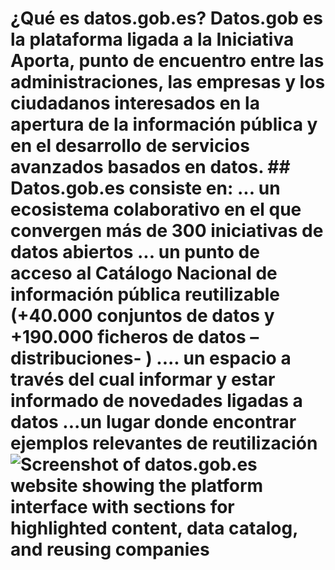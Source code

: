 # ¿Qué es datos.gob.es?  Datos.gob es la plataforma ligada a la Iniciativa Aporta, **punto de encuentro** entre las **administraciones**, las **empresas** y los **ciudadanos** interesados en la apertura de la información pública y en el desarrollo de servicios avanzados basados en datos.  ## Datos.gob.es consiste en:  ... un **ecosistema colaborativo** en el que convergen más de **300 iniciativas** de datos abiertos  ... un punto de acceso al **Catálogo Nacional de información pública reutilizable** (+40.000 conjuntos de datos y +190.000 ficheros de datos – distribuciones- )  .... un espacio a través del cual **informar y estar informado de novedades** ligadas a datos  ...un lugar donde encontrar **ejemplos relevantes** de reutilización  ![Screenshot of datos.gob.es website showing the platform interface with sections for highlighted content, data catalog, and reusing companies]("image01")  <!-- 2 --> <!--Aporta -->
